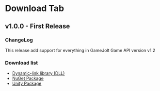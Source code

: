 ﻿# Download Tab

## v1.0.0 - First Release

### ChangeLog

This release add support for everything in GameJolt Game API version v1.2

### Download list

- [Dynamic-link library (DLL)](https://github.com/CodeReactorInc/CRGameJolt-DotNet/releases/download/v1.0.0/CRGameJolt.dll)
- [NuGet Package](https://github.com/CodeReactorInc/CRGameJolt-DotNet/releases/download/v1.0.0/CRGameJolt.1.0.0.nupkg)
- [Unity Package](https://github.com/CodeReactorInc/CRGameJolt-DotNet/releases/download/v1.0.0/CRGameJolt.unitypackage)